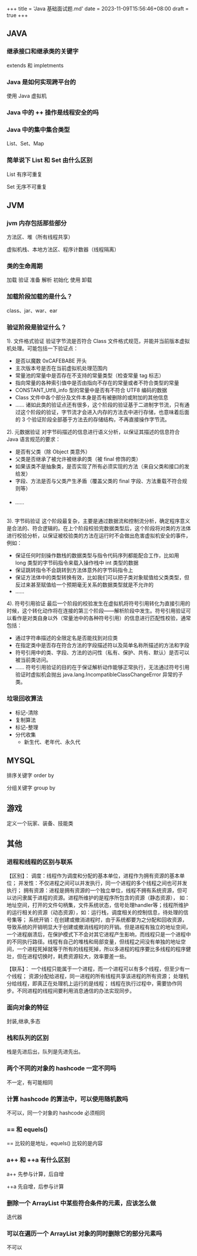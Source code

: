 +++
title = 'Java 基础面试题.md'
date = 2023-11-09T15:56:46+08:00
draft = true
+++

## JAVA

### 继承接口和继承类的关键字

extends 和 impletments

### Java 是如何实现跨平台的

使用 Java 虚拟机

### Java 中的 ++ 操作是线程安全的吗

### Java 中的集中集合类型

List、Set、Map

### 简单说下 List 和 Set 由什么区别

List 有序可重复

Set 无序不可重复



## JVM

### jvm 内存包括那些部分

方法区、堆（所有线程共享）

虚拟机栈、本地方法区、程序计数器（线程隔离）

### 类的生命周期

加载 验证 准备 解析 初始化 使用 卸载

### 加载阶段加载的是什么？

class、jar、war、ear

### 验证阶段是验证什么？

1). 文件格式验证
   验证字节流是否符合 Class 文件格式规范，并能并当前版本虚拟机处理。可能包括一下验证点：

   - 是否以魔数 0xCAFEBABE 开头
   - 主次版本号是否在当前虚拟机处理范围内
   - 常量池的常量中是否存在不支持的常量类型（检查常量 tag 标志）
   - 指向常量的各种索引值中是否由指向不存在的常量或者不符合类型的常量
   - CONSTANT_Utf8_info 型的常量中是否有不符合 UTF8 编码的数据
   - Class 文件中各个部分及文件本身是否有被删除的或附加的其他信息
   - ……
      诸如此类的验证点还有很多，这个阶段的验证基于二进制字节流，只有通过这个阶段的验证，字节流才会进入内存的方法去中进行存储，也意味着后面的 3 个验证阶段全部基于方法去的存储结构，不再直接操作字节流。

2). 元数据验证
   对字节码描述的信息进行语义分析，以保证其描述的信息符合 Java 语言规范的要求：
   - 是否有父类（除 Object 类意外）
   - 父类是否继承了被允许被继承的类（被 final 修饰的类）
   - 如果该类不是抽象类，是否实现了所有必须实现的方法（来自父类和接口的发给发）
   - 字段、方法是否与父类产生矛盾（覆盖父类的 final 字段、方法重载不符合规则等）
   - ###### ……

3). 字节码验证
   这个阶段最复杂，主要是通过数据流和控制流分析，确定程序意义是合法的、符合逻辑的。在上个阶段校验完数据类型后，这个阶段将对类的方法体进行校验分析，以保证被校验类的方法在运行时不会做出危害虚拟机安全的事件，例如：
   - 保证任何时刻操作数栈的数据类型与指令代码序列都能配合工作，比如用 long 类型的字节码指令来载入操作栈中 int 类型的数据
   - 保证跳转指令不会跳转到方法体意外的字节码指令上
   - 保证方法体中的类型转换有效，比如我们可以把子类对象赋值给父类类型，但反过来甚至赋值给一个预期毫无关系的数据类型就是不允许的
   - ……

4). 符号引用验证
   最后一个阶段的校验发生在虚拟机将符号引用转化为直接引用的时候，这个转化动作将在连接的第三个阶段——解析阶段中发生。符号引用验证可以看作是对类自身以外（常量池中的各种符号引用）的信息进行匹配性校验，通常包括：

   - 通过字符串描述的全限定名是否能找到对应类
   - 在指定类中是否存在符合方法的字段描述符以及简单名称所描述的方法和字段
   - 符号引用中的类、字段、方法的访问性（私有、保护、共有、默认）是否可以被当前类访问。
   - ……
      符号引用验证的目的在于保证解析动作能够正常执行，无法通过符号引用验证时虚拟机会抛出 java.lang.IncompatibleClassChangeError 异常的子类。

### 垃圾回收算法

- 标记-清除
- 复制算法
- 标记-整理
- 分代收集
  - 新生代、老年代、永久代



## MYSQL

排序关键字 order by

分组关键字 group by



## 游戏
定义一个玩家、装备、技能类



## 其他

### 进程和线程的区别与联系

【区别】：
调度：线程作为调度和分配的基本单位，进程作为拥有资源的基本单位；
并发性：不仅进程之间可以并发执行，同一个进程的多个线程之间也可并发执行；
拥有资源：进程是拥有资源的一个独立单位，线程不拥有系统资源，但可以访问隶属于进程的资源。进程所维护的是程序所包含的资源（静态资源）， 如：地址空间，打开的文件句柄集，文件系统状态，信号处理handler等；线程所维护的运行相关的资源（动态资源），如：运行栈，调度相关的控制信息，待处理的信号集等；
系统开销：在创建或撤消进程时，由于系统都要为之分配和回收资源，导致系统的开销明显大于创建或撤消线程时的开销。但是进程有独立的地址空间，一个进程崩溃后，在保护模式下不会对其它进程产生影响，而线程只是一个进程中的不同执行路径。线程有自己的堆栈和局部变量，但线程之间没有单独的地址空间，一个进程死掉就等于所有的线程死掉，所以多进程的程序要比多线程的程序健壮，但在进程切换时，耗费资源较大，效率要差一些。

【联系】：
一个线程只能属于一个进程，而一个进程可以有多个线程，但至少有一个线程；
资源分配给进程，同一进程的所有线程共享该进程的所有资源；
处理机分给线程，即真正在处理机上运行的是线程；
线程在执行过程中，需要协作同步。不同进程的线程间要利用消息通信的办法实现同步。

### 面向对象的特征

封装,继承,多态

### 栈和队列的区别

栈是先进后出，队列是先进先出。

### 两个不同的对象的 hashcode 一定不同吗

不一定，有可能相同

### 计算 hashcode 的算法中，可以使用随机数吗

不可以，同一个对象的 hashcode 必须相同

### == 和 equels()

== 比较的是地址，equels() 比较的是内容

### a++ 和 ++a 有什么区别

a++ 先参与计算，后自增

++a 先自增，后参与计算

### 删除一个 ArrayList 中某些符合条件的元素，应该怎么做

迭代器

### 可以在遍历一个 ArrayList 对象的同时删除它的部分元素吗

不可以